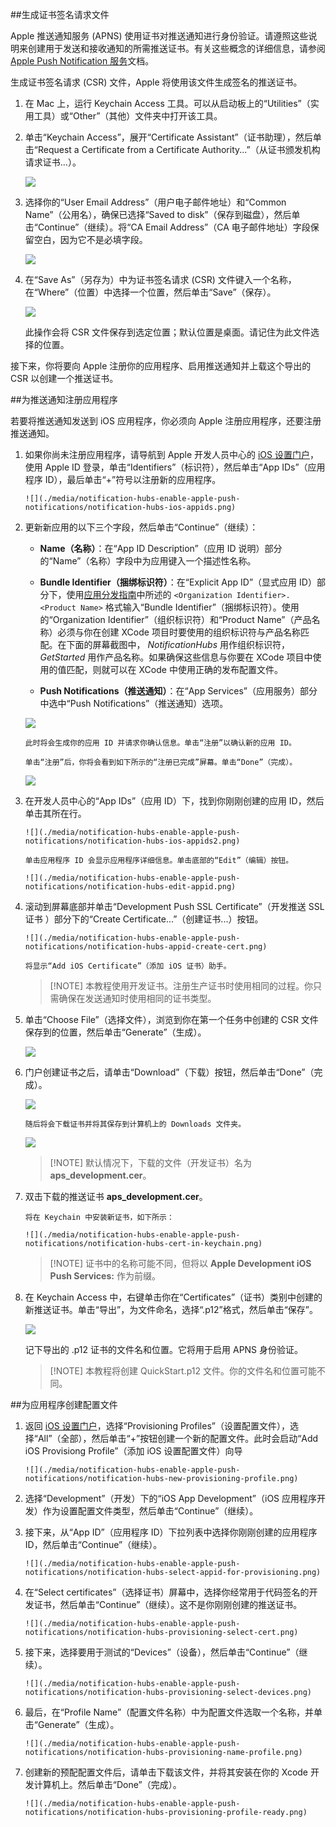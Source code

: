 

##生成证书签名请求文件

Apple 推送通知服务 (APNS) 使用证书对推送通知进行身份验证。请遵照这些说明来创建用于发送和接收通知的所需推送证书。有关这些概念的详细信息，请参阅 [Apple Push Notification 服务](http://go.microsoft.com/fwlink/p/?LinkId=272584)文档。

生成证书签名请求 (CSR) 文件，Apple 将使用该文件生成签名的推送证书。

1. 在 Mac 上，运行 Keychain Access 工具。可以从启动板上的“Utilities”（实用工具）或“Other”（其他）文件夹中打开该工具。

2. 单击“Keychain Access”，展开“Certificate Assistant”（证书助理），然后单击“Request a Certificate from a Certificate Authority...”（从证书颁发机构请求证书...）。

      ![](./media/notification-hubs-enable-apple-push-notifications/notification-hubs-request-cert-from-ca.png)

3. 选择你的“User Email Address”（用户电子邮件地址）和“Common Name”（公用名），确保已选择“Saved to disk”（保存到磁盘），然后单击“Continue”（继续）。将“CA Email Address”（CA 电子邮件地址）字段保留空白，因为它不是必填字段。

      ![](./media/notification-hubs-enable-apple-push-notifications/notification-hubs-csr-info.png)

4. 在“Save As”（另存为）中为证书签名请求 (CSR) 文件键入一个名称，在“Where”（位置）中选择一个位置，然后单击“Save”（保存）。

      ![](./media/notification-hubs-enable-apple-push-notifications/notification-hubs-save-csr.png)

      此操作会将 CSR 文件保存到选定位置；默认位置是桌面。请记住为此文件选择的位置。

接下来，你将要向 Apple 注册你的应用程序、启用推送通知并上载这个导出的 CSR 以创建一个推送证书。

##为推送通知注册应用程序

若要将推送通知发送到 iOS 应用程序，你必须向 Apple 注册应用程序，还要注册推送通知。

1. 如果你尚未注册应用程序，请导航到 Apple 开发人员中心的 <a href="http://go.microsoft.com/fwlink/p/?LinkId=272456" target="_blank">iOS 设置门户</a>，使用 Apple ID 登录，单击“Identifiers”（标识符），然后单击“App IDs”（应用程序 ID），最后单击“+”符号以注册新的应用程序。

       ![](./media/notification-hubs-enable-apple-push-notifications/notification-hubs-ios-appids.png)

2. 更新新应用的以下三个字段，然后单击“Continue”（继续）：

    * **Name（名称）**：在“App ID Description”（应用 ID 说明）部分的“Name”（名称）字段中为应用键入一个描述性名称。
    
    * **Bundle Identifier（捆绑标识符）**：在“Explicit App ID”（显式应用 ID）部分下，使用[应用分发指南](https://developer.apple.com/library/mac/documentation/IDEs/Conceptual/AppDistributionGuide/ConfiguringYourApp/ConfiguringYourApp.html#//apple_ref/doc/uid/TP40012582-CH28-SW8)中所述的 `<Organization Identifier>.<Product Name>` 格式输入“Bundle Identifier”（捆绑标识符）。使用的“Organization Identifier”（组织标识符）和“Product Name”（产品名称）必须与你在创建 XCode 项目时要使用的组织标识符与产品名称匹配。在下面的屏幕截图中， *NotificationHubs* 用作组织标识符， *GetStarted* 用作产品名称。如果确保这些信息与你要在 XCode 项目中使用的值匹配，则就可以在 XCode 中使用正确的发布配置文件。
    
    * **Push Notifications（推送通知）**：在“App Services”（应用服务）部分中选中“Push Notifications”（推送通知）选项。

    ![](./media/notification-hubs-enable-apple-push-notifications/notification-hubs-new-appid-info.png)

       此时将会生成你的应用 ID 并请求你确认信息。单击“注册”以确认新的应用 ID。

       单击“注册”后，你将会看到如下所示的“注册已完成”屏幕。单击“Done”（完成）。

    ![](./media/notification-hubs-enable-apple-push-notifications/notification-hubs-appid-registration-complete.png)

3. 在开发人员中心的“App IDs”（应用 ID）下，找到你刚刚创建的应用 ID，然后单击其所在行。

       ![](./media/notification-hubs-enable-apple-push-notifications/notification-hubs-ios-appids2.png)  

       单击应用程序 ID 会显示应用程序详细信息。单击底部的“Edit”（编辑）按钮。

       ![](./media/notification-hubs-enable-apple-push-notifications/notification-hubs-edit-appid.png)  

4. 滚动到屏幕底部并单击“Development Push SSL Certificate”（开发推送 SSL 证书 ）部分下的“Create Certificate...”（创建证书...）按钮。

       ![](./media/notification-hubs-enable-apple-push-notifications/notification-hubs-appid-create-cert.png)  

       将显示“Add iOS Certificate”（添加 iOS 证书）助手。

    > [!NOTE] 本教程使用开发证书。注册生产证书时使用相同的过程。你只需确保在发送通知时使用相同的证书类型。

5. 单击“Choose File”（选择文件），浏览到你在第一个任务中创建的 CSR 文件保存到的位置，然后单击“Generate”（生成）。

      ![](./media/notification-hubs-enable-apple-push-notifications/notification-hubs-appid-cert-choose-csr.png)  

6. 门户创建证书之后，请单击“Download”（下载）按钮，然后单击“Done”（完成）。

      ![](./media/notification-hubs-enable-apple-push-notifications/notification-hubs-appid-download-cert.png)  

       随后将会下载证书并将其保存到计算机上的 Downloads 文件夹。

      ![](./media/notification-hubs-enable-apple-push-notifications/notification-hubs-cert-downloaded.png)  

    > [!NOTE] 默认情况下，下载的文件（开发证书）名为 **aps\_development.cer**。

7. 双击下载的推送证书 **aps\_development.cer**。

       将在 Keychain 中安装新证书，如下所示：

       ![](./media/notification-hubs-enable-apple-push-notifications/notification-hubs-cert-in-keychain.png)  

    > [!NOTE] 证书中的名称可能不同，但将以 **Apple Development iOS Push Services:** 作为前缀。

8. 在 Keychain Access 中，右键单击你在“Certificates”（证书）类别中创建的新推送证书。单击“导出”，为文件命名，选择“.p12”格式，然后单击“保存”。

    ![](./media/notification-hubs-enable-apple-push-notifications/notification-hubs-export-cert-p12.png)  

    记下导出的 .p12 证书的文件名和位置。它将用于启用 APNS 身份验证。

    >[!NOTE] 本教程将创建 QuickStart.p12 文件。你的文件名和位置可能不同。

##为应用程序创建配置文件

1. 返回 <a href="http://go.microsoft.com/fwlink/p/?LinkId=272456" target="_blank">iOS 设置门户</a>，选择“Provisioning Profiles”（设置配置文件），选择“All”（全部），然后单击“+”按钮创建一个新的配置文件。此时会启动“Add iOS Provisiong Profile”（添加 iOS 设置配置文件）向导

       ![](./media/notification-hubs-enable-apple-push-notifications/notification-hubs-new-provisioning-profile.png)  

2. 选择“Development”（开发）下的“iOS App Development”（iOS 应用程序开发）作为设置配置文件类型，然后单击“Continue”（继续）。

3. 接下来，从“App ID”（应用程序 ID）下拉列表中选择你刚刚创建的应用程序 ID，然后单击“Continue”（继续）。

       ![](./media/notification-hubs-enable-apple-push-notifications/notification-hubs-select-appid-for-provisioning.png)  

4. 在“Select certificates”（选择证书）屏幕中，选择你经常用于代码签名的开发证书，然后单击“Continue”（继续）。这不是你刚刚创建的推送证书。

       ![](./media/notification-hubs-enable-apple-push-notifications/notification-hubs-provisioning-select-cert.png)  

5. 接下来，选择要用于测试的“Devices”（设备），然后单击“Continue”（继续）。

       ![](./media/notification-hubs-enable-apple-push-notifications/notification-hubs-provisioning-select-devices.png)  

6. 最后，在“Profile Name”（配置文件名称）中为配置文件选取一个名称，并单击“Generate”（生成）。

       ![](./media/notification-hubs-enable-apple-push-notifications/notification-hubs-provisioning-name-profile.png)  

7. 创建新的预配配置文件后，请单击下载该文件，并将其安装在你的 Xcode 开发计算机上。然后单击“Done”（完成）。

       ![](./media/notification-hubs-enable-apple-push-notifications/notification-hubs-provisioning-profile-ready.png)  

<!---HONumber=Mooncake_1017_2016-->
